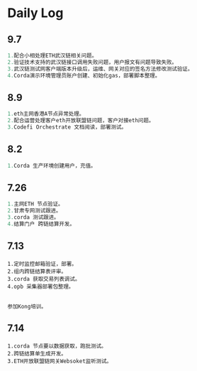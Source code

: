 # Daily Log



## 9.7

```c#
1.配合小相处理ETH武汉链相关问题。
2.验证技术支持的武汉链接口调用失败问题，用户报文有问题导致失败。
3.武汉链测试网客户端版本升级后，运维、网关对应的签名方法修改测试验证。
4.Corda演示环境管理员账户创建、初始化gas，部署脚本整理。

```



## 8.9

```c#
1.eth主网香港A节点异常处理。
2.配合运营处理客户eth开放联盟链问题，客户对接eth问题。
3.Codefi Orchestrate 文档阅读，部署测试。

```





## 8.2

```c#
1.Corda 生产环境创建用户，充值。

```





## 7.26

```c#
1.主网ETH 节点验证。
2.甘肃专网测试跟进。
3.corda 测试跟进。
4.结算门户 跨链结算开发。

```



## 7.13

```
1.定时监控邮箱验证，部署。
2.组内跨链结算表评审。
3.corda 获取交易列表调试。
4.opb 采集器部署包整理。


参加Kong培训。
```



## 7.14

```
1.corda 节点要以数据获取，跑批测试。
2.跨链结算单生成开发。
3.ETH开放联盟链网关Websoket监听测试。

```

